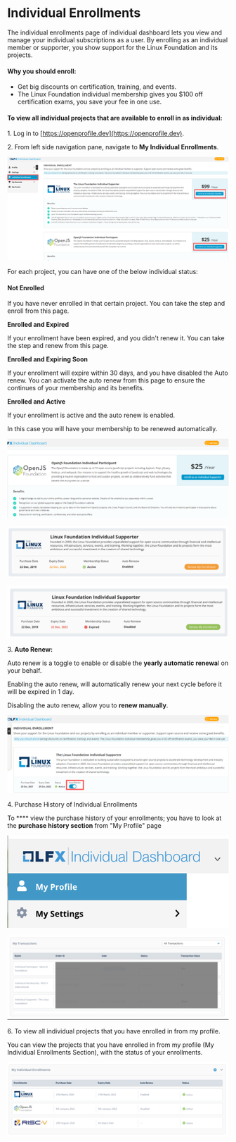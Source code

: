 # Individual Enrollments

The individual enrollments page of individual dashboard lets you view and manage your individual subscriptions as a user. By enrolling as an individual member or supporter, you show support for the Linux Foundation and its projects.

#### Why you should enroll:

* Get big discounts on certification, training, and events.&#x20;
* The Linux Foundation individual membership gives you $100 off certification exams, you save your fee in one use.

#### To view all individual projects that are available to enroll in as individual:

&#x20;1\. Log in to [https://openprofile.dev](https://openprofile.dev).

2\. From left side navigation pane, navigate to **My Individual Enrollments**.

![](<../.gitbook/assets/individual enrollment.png>)

For each project, you can have one of the below individual status:&#x20;

#### Not Enrolled

If you have never enrolled in that certain project. You can take the step and enroll from this page.&#x20;

**Enrolled and Expired**&#x20;

If your enrollment have been expired, and you didn't renew it. You can take the step and renew from this page.    &#x20;

**Enrolled and Expiring Soon**&#x20;

If your enrollment will expire within 30 days, and you have disabled the Auto renew.  You can activate the auto renew from this page to ensure the continues of your membership and its benefits. &#x20;

**Enrolled and Active**  &#x20;

If your enrollment is active and the auto renew is enabled.&#x20;

In this case you will have your membership to be renewed automatically.

![Not Enrolled Status](<../.gitbook/assets/not enrolled.png>)

![Enrolled and Expiring Soon Status ](<../.gitbook/assets/image (14).png>)

![Enrolled and Expired Status ](<../.gitbook/assets/image (15).png>)

3\. **Auto Renew:**

Auto renew is a toggle to enable or disable the **yearly automatic renewa**l on your behalf.&#x20;

Enabling the auto renew, will automatically renew your next cycle before it will be expired in 1 day.&#x20;

Disabling the auto renew, allow you to **renew manually**.

![Auto Renew](<../.gitbook/assets/auto renew.png>)

4\. Purchase History of Individual Enrollments &#x20;

To **** view the purchase history of your enrollments; you have to look at the **purchase history section** from "My Profile" page&#x20;

![Menu Access to "My Profile" ](<../.gitbook/assets/image (17).png>)

&#x20;&#x20;

![My Transaction Section (My Profile) ](<../.gitbook/assets/image (18).png>)

6\. To view all individual projects that you have enrolled in from my profile.&#x20;

You can view the projects that you have enrolled in from my profile (My Individual Enrollments Section), with the status of your enrollments. &#x20;

![Individual Enrollment Section (My Profile)](<../.gitbook/assets/image (19).png>)
